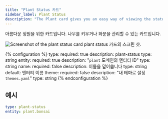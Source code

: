 ```yaml
---
title: "Plant Status 카드"
sidebar_label: Plant Status
description: "The Plant card gives you an easy way of viewing the status of your plants"
---
```


아름다운 정원을 위한 카드입니다. 나무를 키우거나 화분을 관리할 수 있는 카드입니다. 

<p class='img'>
<img src='/images/lovelace/lovelace_plant_card.png' alt='Screenshot of the plant status card'>
plant status 카드의 스크린 샷.
</p>

{% configuration %}
type:
  required: true
  description: plant-status
  type: string
entity:
  required: true
  description: "`plant` 도메인의 엔티티 ID"
  type: string
name:
  required: false
  description: 이름을 덮어씁니다
  type: string
  default: 엔터티 이름
theme:
  required: false
  description: "내 테마로 설정 `themes.yaml`"
  type: string
{% endconfiguration %}

## 예시

```yaml
type: plant-status
entity: plant.bonsai
```
